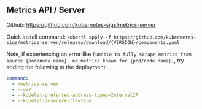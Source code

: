 ## Metrics API / Server
Github: https://github.com/kubernetes-sigs/metrics-server

Quick install command: `kubectl apply -f https://github.com/kubernetes-sigs/metrics-server/releases/download/{VERSION}/components.yaml`

Note, if experiencing an error like `[unable to fully scrape metrics from source {pod/node name}. no metrics known for {pod/node name}]`, try adding the following to the deployment:

```yaml
command:
  - /metrics-server
  - --v=2
  - --kubelet-preferred-address-types=InternalIP
  - --kubelet-insecure-tls=true
```

